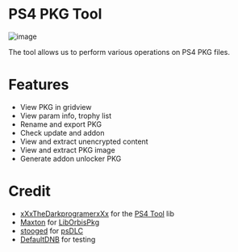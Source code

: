 # PS4 PKG Tool
![image](https://user-images.githubusercontent.com/36906814/66800943-d6636500-ef49-11e9-8fab-0d852cb1f4aa.png)

The tool allows us to perform various operations on PS4 PKG files.

# Features
- View PKG in gridview
- View param info, trophy list
- Rename and export PKG
- Check update and addon
- View and extract unencrypted content
- View and extract PKG image
- Generate addon unlocker PKG

# Credit
- [xXxTheDarkprogramerxXx](https://github.com/xXxTheDarkprogramerxXx) for the [PS4 Tool](https://github.com/xXxTheDarkprogramerxXx/PS4_Tools) lib
- [Maxton](https://github.com/maxton) for [LibOrbisPkg](https://github.com/maxton/LibOrbisPkg)
- [stooged](https://github.com/stooged) for [psDLC](https://github.com/stooged/psDLC)
- [DefaultDNB](https://twitter.com/DefaultDNB) for testing
